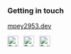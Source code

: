### Getting in touch

[mpey2953.dev](https://mpey2953.dev)

<a href="https://twitter.com/mpey2953" title="Follow me on Twitter">
  <img
    width="24"
    alt="Follow me on Twitter"
    src="https://raw.githubusercontent.com/mpey2953/mpey2953/master/assets/icons/twitter.svg"
  /></a>
&nbsp;
<a href="https://www.linkedin.com/in/mpey2953/" title="Follow me on LinkedIn">
  <img
    width="24"
    alt="Follow me on LinkedIn"
    src="https://raw.githubusercontent.com/mpey2953/mpey2953/master/assets/icons/linkedin.svg"
  /></a>
&nbsp;
<a href="https://medium.com/@mpey2953" title="Follow me on Medium">
  <img
    width="24"
    alt="Follow me on Medium"
    src="https://raw.githubusercontent.com/mpey2953/mpey2953/master/assets/icons/medium.svg"
  /></a>